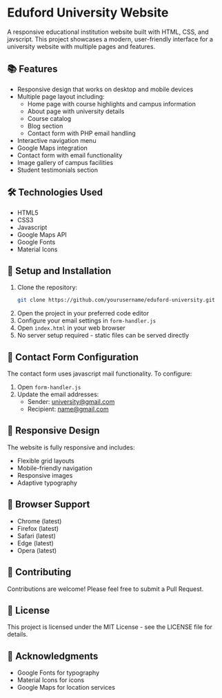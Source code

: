 # Eduford University Website

A responsive educational institution website built with HTML, CSS, and javscript. This project showcases a modern, user-friendly interface for a university website with multiple pages and features.

## 📚 Features

- Responsive design that works on desktop and mobile devices
- Multiple page layout including:
  - Home page with course highlights and campus information
  - About page with university details
  - Course catalog
  - Blog section
  - Contact form with PHP email handling
- Interactive navigation menu
- Google Maps integration
- Contact form with email functionality
- Image gallery of campus facilities
- Student testimonials section

## 🛠️ Technologies Used

- HTML5
- CSS3
- Javascript
- Google Maps API
- Google Fonts
- Material Icons

## 🚀 Setup and Installation

1. Clone the repository:
   ```bash
   git clone https://github.com/yourusername/eduford-university.git
   ```
2. Open the project in your preferred code editor
3. Configure your email settings in `form-handler.js`
4. Open `index.html` in your web browser
5. No server setup required - static files can be served directly

## 📧 Contact Form Configuration

The contact form uses javascript mail functionality. To configure:

1. Open `form-handler.js`
2. Update the email addresses:
   - Sender: university@gmail.com
   - Recipient: name@gmail.com

## 📱 Responsive Design

The website is fully responsive and includes:

- Flexible grid layouts
- Mobile-friendly navigation
- Responsive images
- Adaptive typography

## 🔧 Browser Support

- Chrome (latest)
- Firefox (latest)
- Safari (latest)
- Edge (latest)
- Opera (latest)

## 🤝 Contributing

Contributions are welcome! Please feel free to submit a Pull Request.

## 📄 License

This project is licensed under the MIT License - see the LICENSE file for details.

## 🙏 Acknowledgments

- Google Fonts for typography
- Material Icons for icons
- Google Maps for location services
